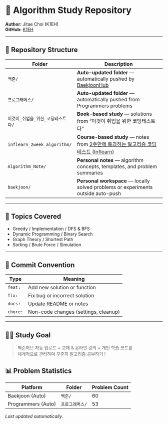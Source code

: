 # 🧠 Algorithm Study Repository

**Author:** Jitae Choi (K1EH)  
**GitHub:** [K1EH](https://github.com/K1EH)

---

## 📂 Repository Structure

| Folder | Description |
|--------|--------------|
| `백준/` | **Auto-updated folder** — automatically pushed by [BaekjoonHub](https://github.com/BaekjoonHub/BaekjoonHub) |
| `프로그래머스/` | **Auto-updated folder** — automatically pushed from Programmers problems |
| `이것이_취업을_위한_코딩테스트다/` | **Book-based study** — solutions from “이것이 취업을 위한 코딩테스트다” |
| `inflearn_2week_algorithm/` | **Course-based study** — notes from [2주만에 통과하는 알고리즘 코딩테스트 (Inflearn)](https://www.inflearn.com/course/2%EC%A3%BC%EB%A7%8C%EC%97%90-%ED%86%B5%EA%B3%BC%ED%95%98%EB%8A%94-%EC%95%8C%EA%B3%A0%EB%A6%AC%EC%A6%98-%EC%BD%94%EB%94%A9%ED%85%8C%EC%8A%A4%ED%8A%B8/) |
| `Algorithm_Note/` | **Personal notes** — algorithm concepts, templates, and problem summaries |
| `baekjoon/` | **Personal workspace** — locally solved problems or experiments outside auto-push |

---

## 🧩 Topics Covered
- Greedy / Implementation / DFS & BFS  
- Dynamic Programming / Binary Search  
- Graph Theory / Shortest Path  
- Sorting / Brute Force / Simulation  

---

## 🚀 Commit Convention
| Type | Meaning |
|------|----------|
| `feat:` | Add new solution or function |
| `fix:` | Fix bug or incorrect solution |
| `docs:` | Update README or notes |
| `chore:` | Non-code changes (settings, cleanup) |

---

## 🧘‍♂️ Study Goal
> 백준허브 자동 업로드 + 교재 & 온라인 강의 + 개인 학습 코드를  
> 체계적으로 관리하며 꾸준히 알고리즘 공부하기 !

<!-- stats:start -->

## 📊 Problem Statistics

| Platform | Folder | Problem Count |
|-----------|---------|----------------|
| Baekjoon (Auto) | `백준/` | 60 |
| Programmers (Auto) | `프로그래머스/` | 53 |

_Last updated automatically._
<!-- stats:end -->
